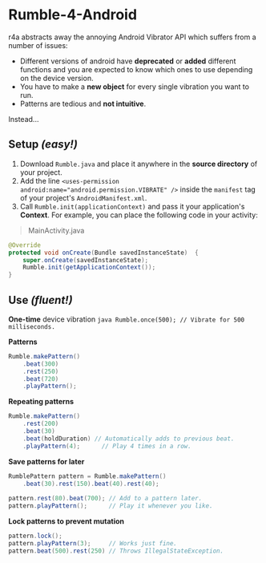 # Rumble-4-Android
r4a abstracts away the annoying Android Vibrator API which suffers from a number of issues:

 - Different versions of android have **deprecated** or **added** different functions and you are expected to know which ones to use depending on the device version.
 - You have to make a **new object** for every single vibration you want to run.
 - Patterns are tedious and **not intuitive**.

Instead...

## Setup *(easy!)*

 1. Download ```Rumble.java``` and place it anywhere in the **source directory** of your project.
 2. Add the line ```<uses-permission android:name="android.permission.VIBRATE" />``` inside the ```manifest``` tag of your project's ```AndroidManifest.xml```.
 3. Call ```Rumble.init(applicationContext)``` and pass it your application's **Context**. For example, you can place the following code in your activity:
 >MainActivity.java

```java
@Override
protected void onCreate(Bundle savedInstanceState)  {
    super.onCreate(savedInstanceState);
    Rumble.init(getApplicationContext());
}
```

## Use *(fluent!)*
**One-time** device vibration
```java Rumble.once(500); // Vibrate for 500 milliseconds.```

**Patterns**
```java
Rumble.makePattern()  
    .beat(300)  
    .rest(250)  
    .beat(720)  
    .playPattern();
```
**Repeating patterns**
```java
Rumble.makePattern()  
    .rest(200)
    .beat(30) 
    .beat(holdDuration) // Automatically adds to previous beat.
    .playPattern(4);      // Play 4 times in a row.
```
**Save patterns for later**
```java
RumblePattern pattern = Rumble.makePattern()
    .beat(30).rest(150).beat(40).rest(40);
	
pattern.rest(80).beat(700); // Add to a pattern later.
pattern.playPattern();      // Play it whenever you like.
```

**Lock patterns to prevent mutation**
```java
pattern.lock();
pattern.playPattern(3);     // Works just fine.
pattern.beat(500).rest(250) // Throws IllegalStateException.
```
